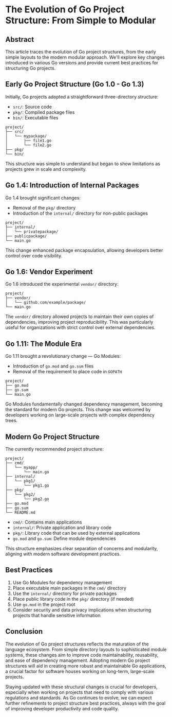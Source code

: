 # The Evolution of Go Project Structure: From Simple to Modular

## Abstract
This article traces the evolution of Go project structures, from the early simple layouts to the modern modular approach. We'll explore key changes introduced in various Go versions and provide current best practices for structuring Go projects.

## Early Go Project Structure (Go 1.0 - Go 1.3)

Initially, Go projects adopted a straightforward three-directory structure:

- `src/`: Source code
- `pkg/`: Compiled package files
- `bin/`: Executable files

```
project/
├── src/
│   └── mypackage/
│       ├── file1.go
│       └── file2.go
├── pkg/
└── bin/
```

This structure was simple to understand but began to show limitations as projects grew in scale and complexity.

## Go 1.4: Introduction of Internal Packages

Go 1.4 brought significant changes:

- Removal of the `pkg/` directory
- Introduction of the `internal/` directory for non-public packages

```
project/
├── internal/
│   └── privatepackage/
├── publicpackage/
└── main.go
```

This change enhanced package encapsulation, allowing developers better control over code visibility.

## Go 1.6: Vendor Experiment

Go 1.6 introduced the experimental `vendor/` directory:

```
project/
├── vendor/
│   └── github.com/example/package/
└── main.go
```

The `vendor/` directory allowed projects to maintain their own copies of dependencies, improving project reproducibility. This was particularly useful for organizations with strict control over external dependencies.

## Go 1.11: The Module Era

Go 1.11 brought a revolutionary change — Go Modules:

- Introduction of `go.mod` and `go.sum` files
- Removal of the requirement to place code in `GOPATH`

```
project/
├── go.mod
├── go.sum
└── main.go
```

Go Modules fundamentally changed dependency management, becoming the standard for modern Go projects. This change was welcomed by developers working on large-scale projects with complex dependency trees.

## Modern Go Project Structure

The currently recommended project structure:

```
project/
├── cmd/
│   └── myapp/
│       └── main.go
├── internal/
│   └── pkg1/
│       └── pkg1.go
├── pkg/
│   └── pkg2/
│       └── pkg2.go
├── go.mod
├── go.sum
└── README.md
```

- `cmd/`: Contains main applications
- `internal/`: Private application and library code
- `pkg/`: Library code that can be used by external applications
- `go.mod` and `go.sum`: Define module dependencies

This structure emphasizes clear separation of concerns and modularity, aligning with modern software development practices.

## Best Practices

1. Use Go Modules for dependency management
2. Place executable main packages in the `cmd/` directory
3. Use the `internal/` directory for private packages
4. Place public library code in the `pkg/` directory (if needed)
5. Use `go.mod` in the project root
6. Consider security and data privacy implications when structuring projects that handle sensitive information

## Conclusion

The evolution of Go project structures reflects the maturation of the language ecosystem. From simple directory layouts to sophisticated module systems, these changes aim to improve code maintainability, reusability, and ease of dependency management. Adopting modern Go project structures will aid in creating more robust and maintainable Go applications, a crucial factor for software houses working on long-term, large-scale projects.

Staying updated with these structural changes is crucial for developers, especially when working on projects that need to comply with various regulations and standards. As Go continues to evolve, we can expect further refinements to project structure best practices, always with the goal of improving developer productivity and code quality.
